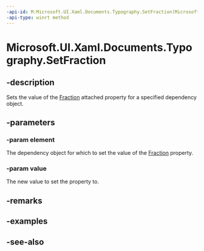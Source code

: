 ```yaml
---
-api-id: M:Microsoft.UI.Xaml.Documents.Typography.SetFraction(Microsoft.UI.Xaml.DependencyObject,Microsoft.UI.Xaml.FontFraction)
-api-type: winrt method
---
```


<!-- Method syntax
public void SetFraction(Windows.UI.Xaml.DependencyObject element, Windows.UI.Xaml.FontFraction value)
-->

# Microsoft.UI.Xaml.Documents.Typography.SetFraction

## -description
Sets the value of the [Fraction](/uwp/api/microsoft.ui.xaml.documents.typography#xaml-attached-properties) attached property for a specified dependency object.

## -parameters
### -param element
The dependency object for which to set the value of the [Fraction](/uwp/api/microsoft.ui.xaml.documents.typography#xaml-attached-properties) property.

### -param value
The new value to set the property to.

## -remarks

## -examples

## -see-also
